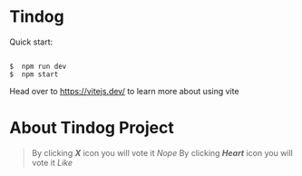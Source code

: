 # Tindog
Quick start:


```

$  npm run dev
$  npm start

```

Head over to https://vitejs.dev/ to learn more about using vite



# About Tindog Project

> By clicking **_X_** icon you will vote it *Nope*
> By clicking **_Heart_** icon you will vote it *Like*